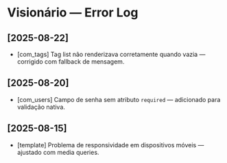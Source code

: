 # Visionário — Error Log

## [2025-08-22]
- [com_tags] Tag list não renderizava corretamente quando vazia — corrigido com fallback de mensagem.

## [2025-08-20]
- [com_users] Campo de senha sem atributo `required` — adicionado para validação nativa.

## [2025-08-15]
- [template] Problema de responsividade em dispositivos móveis — ajustado com media queries.
